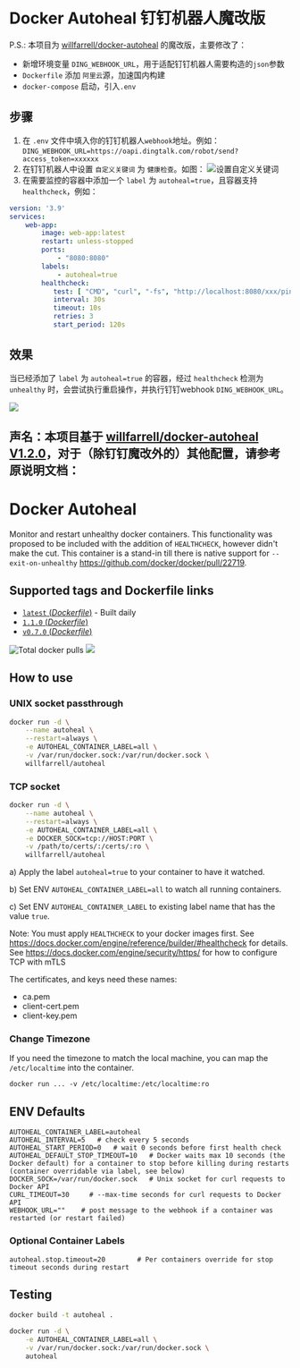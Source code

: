 # Docker Autoheal 钉钉机器人魔改版
P.S.: 本项目为 [willfarrell/docker-autoheal](https://github.com/willfarrell/docker-autoheal) 的魔改版，主要修改了：
* 新增环境变量 `DING_WEBHOOK_URL`，用于适配钉钉机器人需要构造的`json`参数
* `Dockerfile` 添加 `阿里云`源，加速国内构建
* `docker-compose` 启动，引入`.env`

## 步骤
1. 在 `.env` 文件中填入你的钉钉机器人`webhook`地址。例如：`DING_WEBHOOK_URL=https://oapi.dingtalk.com/robot/send?access_token=xxxxxx`
2. 在钉钉机器人中设置 `自定义关键词` 为 `健康检查`。如图：
   ![设置自定义关键词](https://cdn.jsdelivr.net/gh/leopold7/CDN2@main/static/images/begs/2022/12/20221215113311.png)
3. 在需要监控的容器中添加一个 `label` 为 `autoheal=true`，且容器支持 `healthcheck`，例如：
```yaml
version: '3.9'
services:
    web-app:
        image: web-app:latest
        restart: unless-stopped
        ports:
            - "8080:8080"
        labels:
            - autoheal=true
        healthcheck:
           test: [ "CMD", "curl", "-fs", "http://localhost:8080/xxx/ping" ]
           interval: 30s
           timeout: 10s
           retries: 3
           start_period: 120s
```

## 效果
当已经添加了 `label` 为  `autoheal=true` 的容器，经过 `healthcheck` 检测为 `unhealthy` 时，会尝试执行重启操作，并执行钉钉webhook `DING_WEBHOOK_URL`。

![](https://cdn.jsdelivr.net/gh/leopold7/CDN2@main/static/images/begs/2022/12/20221215140751.png)

声名：本项目基于 [willfarrell/docker-autoheal V1.2.0](https://github.com/willfarrell/docker-autoheal)，对于（除钉钉魔改外的）其他配置，请参考原说明文档：
---

# Docker Autoheal

Monitor and restart unhealthy docker containers. 
This functionality was proposed to be included with the addition of `HEALTHCHECK`, however didn't make the cut.
This container is a stand-in till there is native support for `--exit-on-unhealthy` https://github.com/docker/docker/pull/22719.

## Supported tags and Dockerfile links
- [`latest` (*Dockerfile*)](https://github.com/willfarrell/docker-autoheal/blob/main/Dockerfile) - Built daily
- [`1.1.0` (*Dockerfile*)](https://github.com/willfarrell/docker-autoheal/blob/1.1.0/Dockerfile)
- [`v0.7.0` (*Dockerfile*)](https://github.com/willfarrell/docker-autoheal/blob/v0.7.0/Dockerfile)

![](https://img.shields.io/docker/pulls/willfarrell/autoheal "Total docker pulls") [![](https://images.microbadger.com/badges/image/willfarrell/autoheal.svg)](http://microbadger.com/images/willfarrell/autoheal "Docker layer breakdown")

## How to use
### UNIX socket passthrough
```bash
docker run -d \
    --name autoheal \
    --restart=always \
    -e AUTOHEAL_CONTAINER_LABEL=all \
    -v /var/run/docker.sock:/var/run/docker.sock \
    willfarrell/autoheal
```
### TCP socket
```bash
docker run -d \
    --name autoheal \
    --restart=always \
    -e AUTOHEAL_CONTAINER_LABEL=all \
    -e DOCKER_SOCK=tcp://HOST:PORT \
    -v /path/to/certs/:/certs/:ro \
    willfarrell/autoheal
```
a) Apply the label `autoheal=true` to your container to have it watched.

b) Set ENV `AUTOHEAL_CONTAINER_LABEL=all` to watch all running containers. 

c) Set ENV `AUTOHEAL_CONTAINER_LABEL` to existing label name that has the value `true`.

Note: You must apply `HEALTHCHECK` to your docker images first. See https://docs.docker.com/engine/reference/builder/#healthcheck for details.
See https://docs.docker.com/engine/security/https/ for how to configure TCP with mTLS

The certificates, and keys need these names:
* ca.pem
* client-cert.pem
* client-key.pem

### Change Timezone
If you need the timezone to match the local machine, you can map the `/etc/localtime` into the container.
```
docker run ... -v /etc/localtime:/etc/localtime:ro
```


## ENV Defaults
```
AUTOHEAL_CONTAINER_LABEL=autoheal
AUTOHEAL_INTERVAL=5   # check every 5 seconds
AUTOHEAL_START_PERIOD=0   # wait 0 seconds before first health check
AUTOHEAL_DEFAULT_STOP_TIMEOUT=10   # Docker waits max 10 seconds (the Docker default) for a container to stop before killing during restarts (container overridable via label, see below)
DOCKER_SOCK=/var/run/docker.sock   # Unix socket for curl requests to Docker API
CURL_TIMEOUT=30     # --max-time seconds for curl requests to Docker API
WEBHOOK_URL=""    # post message to the webhook if a container was restarted (or restart failed)
```

### Optional Container Labels
```
autoheal.stop.timeout=20        # Per containers override for stop timeout seconds during restart
```

## Testing
```bash
docker build -t autoheal .

docker run -d \
    -e AUTOHEAL_CONTAINER_LABEL=all \
    -v /var/run/docker.sock:/var/run/docker.sock \
    autoheal                                                                        
```
